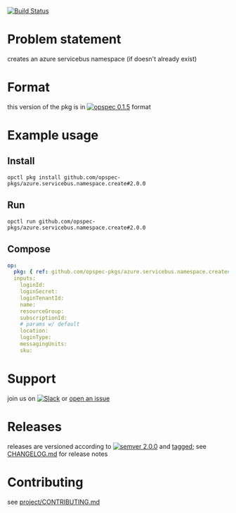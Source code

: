 [![Build Status](https://travis-ci.org/opspec-pkgs/azure.servicebus.namespace.create.svg?branch=master)](https://travis-ci.org/opspec-pkgs/azure.servicebus.namespace.create)


# Problem statement

creates an azure servicebus namespace (if doesn't already exist)

# Format

this version of the pkg is in [![opspec 0.1.5](https://img.shields.io/badge/opspec-0.1.5-brightgreen.svg?colorA=6b6b6b&colorB=fc16be)](https://opspec.io/0.1.5/packages.html) format

# Example usage

## Install

```shell
opctl pkg install github.com/opspec-pkgs/azure.servicebus.namespace.create#2.0.0
```

## Run

```
opctl run github.com/opspec-pkgs/azure.servicebus.namespace.create#2.0.0
```

## Compose

```yaml
op:
  pkg: { ref: github.com/opspec-pkgs/azure.servicebus.namespace.create#2.0.0 }
  inputs:
    loginId:
    loginSecret:
    loginTenantId:
    name:
    resourceGroup:
    subscriptionId:
    # params w/ default
    location:
    loginType:
    messagingUnits:
    sku:
```

# Support

join us on
[![Slack](https://opspec-slackin.herokuapp.com/badge.svg)](https://opspec-slackin.herokuapp.com/)
or
[open an issue](https://github.com/opspec-pkgs/azure.servicebus.namespace.create/issues)

# Releases

releases are versioned according to
[![semver 2.0.0](https://img.shields.io/badge/semver-2.0.0-brightgreen.svg)](http://semver.org/spec/v2.0.0.html)
and [tagged](https://git-scm.com/book/en/v2/Git-Basics-Tagging); see
[CHANGELOG.md](CHANGELOG.md) for release notes

# Contributing

see
[project/CONTRIBUTING.md](https://github.com/opspec-pkgs/project/blob/master/CONTRIBUTING.md)
